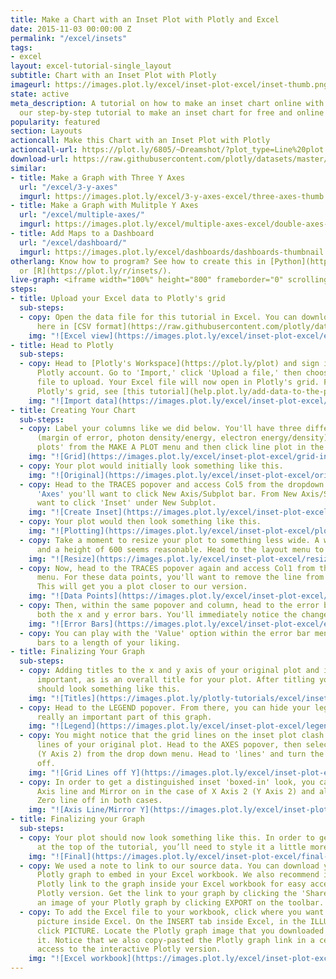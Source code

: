 ```yaml
---
title: Make a Chart with an Inset Plot with Plotly and Excel
date: 2015-11-03 00:00:00 Z
permalink: "/excel/insets"
tags:
- excel
layout: excel-tutorial-single_layout
subtitle: Chart with an Inset Plot with Plotly
imageurl: https://images.plot.ly/excel/inset-plot-excel/inset-thumb.png
state: active
meta_description: A tutorial on how to make an inset chart online with Excel. Follow
  our step-by-step tutorial to make an inset chart for free and online with Plotly.
popularity: featured
section: Layouts
actioncall: Make this Chart with an Inset Plot with Plotly
actioncall-url: https://plot.ly/6805/~Dreamshot/?plot_type=Line%20plot
download-url: https://raw.githubusercontent.com/plotly/datasets/master/subplot.csv.zip
similar:
- title: Make a Graph with Three Y Axes
  url: "/excel/3-y-axes"
  imgurl: https://images.plot.ly/excel/3-y-axes-excel/three-axes-thumb.png
- title: Make a Graph with Mulitple Y Axes
  url: "/excel/multiple-axes/"
  imgurl: https://images.plot.ly/excel/multiple-axes-excel/double-axes-chart-thumb.png
- title: Add Maps to a Dashboard
  url: "/excel/dashboard/"
  imgurl: https://images.plot.ly/excel/dashboards/dashboards-thumbnail.png
otherlang: Know how to program? See how to create this in [Python](https://plot.ly/python/insets/)
  or [R](https://plot.ly/r/insets/).
live-graph: <iframe width="100%" height="800" frameborder="0" scrolling="no" src="https://plot.ly/~jackp/15148.embed"></iframe>
steps:
- title: Upload your Excel data to Plotly's grid
  sub-steps:
  - copy: Open the data file for this tutorial in Excel. You can download the file
      here in [CSV format](https://raw.githubusercontent.com/plotly/datasets/master/inset.csv)
    img: "![Excel view](https://images.plot.ly/excel/inset-plot-excel/excel-view-insets.png)"
- title: Head to Plotly
  sub-steps:
  - copy: Head to [Plotly's Workspace](https://plot.ly/plot) and sign into your free
      Plotly account. Go to 'Import,' click 'Upload a file,' then choose your Excel
      file to upload. Your Excel file will now open in Plotly's grid. For more about
      Plotly's grid, see [this tutorial](help.plot.ly/add-data-to-the-plotly-grid/)
    img: "![Import data](https://images.plot.ly/excel/inset-plot-excel/import-data-inset-plot.png)"
- title: Creating Your Chart
  sub-steps:
  - copy: Label your columns like we did below. You'll have three different x-y datasets
      (margin of error, photon density/energy, electron energy/density). Select 'Line
      plots' from the MAKE A PLOT menu and then click line plot in the bottom left.
    img: "![Grid](https://images.plot.ly/excel/inset-plot-excel/grid-inset-plot.png)"
  - copy: Your plot would initially look something like this.
    img: "![Original](https://images.plot.ly/excel/inset-plot-excel/original-inset-plot.png)"
  - copy: Head to the TRACES popover and access Col5 from the dropdown menu. From
      'Axes' you'll want to click New Axis/Subplot bar. From New Axis/Subplot you'll
      want to click 'Inset' under New Subplot.
    img: "![Create Inset](https://images.plot.ly/excel/inset-plot-excel/create-inset-inset-plot.png)"
  - copy: Your plot would then look something like this.
    img: "![Plotting](https://images.plot.ly/excel/inset-plot-excel/plotting-inset-plot.png)"
  - copy: Take a moment to resize your plot to something less wide. A width of 800
      and a height of 600 seems reasonable. Head to the layout menu to do this.
    img: "![Resize](https://images.plot.ly/excel/inset-plot-excel/resize-inset-plot.png)"
  - copy: Now, head to the TRACES popover again and access Col1 from the dropdown
      menu. For these data points, you'll want to remove the line from the marker.
      This will get you a plot closer to our version.
    img: "![Data Points](https://images.plot.ly/excel/inset-plot-excel/data-inset-plot.png)"
  - copy: Then, within the same popover and column, head to the error bar menu. Show
      both the x and y error bars. You'll immediately notice the change on your graph.
    img: "![Error Bars](https://images.plot.ly/excel/inset-plot-excel/error-bars-inset-plot.png)"
  - copy: You can play with the 'Value' option within the error bar menu to get the
      bars to a length of your liking.
- title: Finalizing Your Graph
  sub-steps:
  - copy: Adding titles to the x and y axis of your original plot and inset plot are
      important, as is an overall title for your plot. After titling your plot, it
      should look something like this.
    img: "![Titles](https://images.plot.ly/plotly-tutorials/excel/inset-plot-excel/title-inset-plot.png)"
  - copy: Head to the LEGEND popover. From there, you can hide your legend; it isn't
      really an important part of this graph.
    img: "![Legend](https://images.plot.ly/excel/inset-plot-excel/legend-inset-plot.png)"
  - copy: You might notice that the grid lines on the inset plot clash with the grid
      lines of your original plot. Head to the AXES popover, then select X Axis 2
      (Y Axis 2) from the drop down menu. Head to 'lines' and turn the grid lines
      off.
    img: "![Grid Lines off Y](https://images.plot.ly/excel/inset-plot-excel/grid-lines-y-inset-plot.png)"
  - copy: In order to get a distinguished inset 'boxed-in' look, you can turn the
      Axis line and Mirror on in the case of X Axis 2 (Y Axis 2) and also turn the
      Zero line off in both cases.
    img: "![Axis Line/Mirror Y](https://images.plot.ly/excel/inset-plot-excel/mirror-y-inset-plot.png)"
- title: Finalizing your Graph
  sub-steps:
  - copy: Your plot should now look something like this. In order to get the graph
      at the top of the tutorial, you’ll need to style it a little more.
    img: "![Final](https://images.plot.ly/excel/inset-plot-excel/final-inset-plot.png)"
  - copy: We used a note to link to our source data. You can download your finished
      Plotly graph to embed in your Excel workbook. We also recommend including the
      Plotly link to the graph inside your Excel workbook for easy access to the interactive
      Plotly version. Get the link to your graph by clicking the 'Share' button. Download
      an image of your Plotly graph by clicking EXPORT on the toolbar.
  - copy: To add the Excel file to your workbook, click where you want to insert the
      picture inside Excel. On the INSERT tab inside Excel, in the ILLUSTRATIONS group,
      click PICTURE. Locate the Plotly graph image that you downloaded and then double-click
      it. Notice that we also copy-pasted the Plotly graph link in a cell for easy
      access to the interactive Plotly version.
    img: "![Excel workbook](https://images.plot.ly/excel/inset-plot-excel/excel-inset-plot.png)"
---
```


